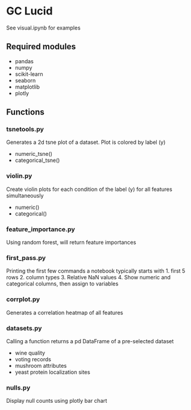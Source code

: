 # GC Lucid
See visual.ipynb for examples
## Required modules
- pandas
- numpy
- scikit-learn
- seaborn
- matplotlib
- plotly

## Functions
### tsnetools.py
Generates a 2d tsne plot of a dataset. Plot is colored by label (y)
- numeric_tsne()
- categorical_tsne()
### violin.py
Create violin plots for each condition of the label (y) for all features simultaneously
- numeric()
- categorical()
### feature_importance.py
Using random forest, will return feature importances
### first_pass.py
Printing the first few commands a notebook typically starts with
	1. first 5 rows
	2. column types
	3. Relative NaN values
	4. Show numeric and categorical columns, then assign to variables
### corrplot.py
Generates a correlation heatmap of all features
### datasets.py
Calling a function returns a pd DataFrame of a pre-selected dataset
- wine quality
- voting records
- mushroom attributes
- yeast protein localization sites
### nulls.py
Display null counts using plotly bar chart

